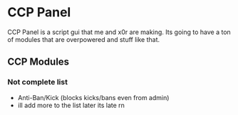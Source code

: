 # CCP Panel
CCP Panel is a script gui that me and x0r are making. Its going to have a ton of modules that are overpowered and stuff like that.
## CCP Modules
### Not complete list
- Anti-Ban/Kick (blocks kicks/bans even from admin)
- ill add  more to the list later its late rn
